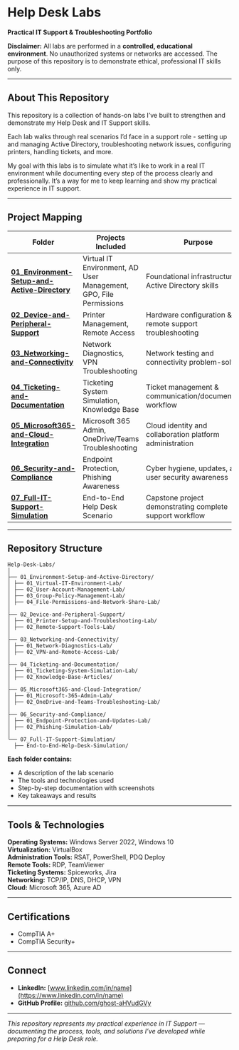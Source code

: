 # Help Desk Labs  
**Practical IT Support & Troubleshooting Portfolio**

**Disclaimer:** All labs are performed in a **controlled, educational environment**. No unauthorized systems or networks are accessed. The purpose of this repository is to demonstrate ethical, professional IT skills only.

---

## About This Repository  

This repository is a collection of hands-on labs I’ve built to strengthen and demonstrate my Help Desk and IT Support skills.  

Each lab walks through real scenarios I’d face in a support role - setting up and managing Active Directory, troubleshooting network issues, configuring printers, handling tickets, and more.  

My goal with this labs is to simulate what it’s like to work in a real IT environment while documenting every step of the process clearly and professionally. It’s a way for me to keep learning and show my practical experience in IT support.

---

## Project Mapping

| Folder | Projects Included | Purpose |
|--------|-------------------|----------|
| [**01_Environment-Setup-and-Active-Directory**](/01_Environment-Setup-and-Active-Directory) | Virtual IT Environment, AD User Management, GPO, File Permissions | Foundational infrastructure & Active Directory skills |
| [**02_Device-and-Peripheral-Support**](/02_Device-and-Peripheral-Support) | Printer Management, Remote Access | Hardware configuration & remote support troubleshooting |
| [**03_Networking-and-Connectivity**](/03_Networking-and-Connectivity) | Network Diagnostics, VPN Troubleshooting | Network testing and connectivity problem-solving |
| [**04_Ticketing-and-Documentation**](/04_Ticketing-and-Documentation) | Ticketing System Simulation, Knowledge Base | Ticket management & communication/documentation workflow |
| [**05_Microsoft365-and-Cloud-Integration**](/05_Microsoft365-and-Cloud-Integration) | Microsoft 365 Admin, OneDrive/Teams Troubleshooting | Cloud identity and collaboration platform administration |
| [**06_Security-and-Compliance**](/06_Security-and-Compliance) | Endpoint Protection, Phishing Awareness | Cyber hygiene, updates, and user security awareness |
| [**07_Full-IT-Support-Simulation**](/07_Full-IT-Support-Simulation) | End-to-End Help Desk Scenario | Capstone project demonstrating complete support workflow |

---

## Repository Structure
```
Help-Desk-Labs/
│
├── 01_Environment-Setup-and-Active-Directory/
│ ├── 01_Virtual-IT-Environment-Lab/
│ ├── 02_User-Account-Management-Lab/
│ ├── 03_Group-Policy-Management-Lab/
│ ├── 04_File-Permissions-and-Network-Share-Lab/
│
├── 02_Device-and-Peripheral-Support/
│ ├── 01_Printer-Setup-and-Troubleshooting-Lab/
│ ├── 02_Remote-Support-Tools-Lab/
│
├── 03_Networking-and-Connectivity/
│ ├── 01_Network-Diagnostics-Lab/
│ ├── 02_VPN-and-Remote-Access-Lab/
│
├── 04_Ticketing-and-Documentation/
│ ├── 01_Ticketing-System-Simulation-Lab/
│ ├── 02_Knowledge-Base-Articles/
│
├── 05_Microsoft365-and-Cloud-Integration/
│ ├── 01_Microsoft-365-Admin-Lab/
│ ├── 02_OneDrive-and-Teams-Troubleshooting-Lab/
│
├── 06_Security-and-Compliance/
│ ├── 01_Endpoint-Protection-and-Updates-Lab/
│ ├── 02_Phishing-Simulation-Lab/
│
└── 07_Full-IT-Support-Simulation/
  ├── End-to-End-Help-Desk-Simulation/
```
**Each folder contains:**
- A description of the lab scenario  
- The tools and technologies used  
- Step-by-step documentation with screenshots  
- Key takeaways and results  

---

## Tools & Technologies  
**Operating Systems:** Windows Server 2022, Windows 10  
**Virtualization:** VirtualBox  
**Administration Tools:** RSAT, PowerShell, PDQ Deploy  
**Remote Tools:** RDP, TeamViewer  
**Ticketing Systems:** Spiceworks, Jira  
**Networking:** TCP/IP, DNS, DHCP, VPN  
**Cloud:** Microsoft 365, Azure AD  

---

## Certifications  
- CompTIA A+  
- CompTIA Security+  

---

## Connect  
- **LinkedIn:** [www.linkedin.com/in/name](https://www.linkedin.com/in/name)  
- **GitHub Profile:** [github.com/ghost-aHVudGVy](https://github.com/ghost-aHVudGVy)

---

*This repository represents my practical experience in IT Support — documenting the process, tools, and solutions I’ve developed while preparing for a Help Desk role.*
